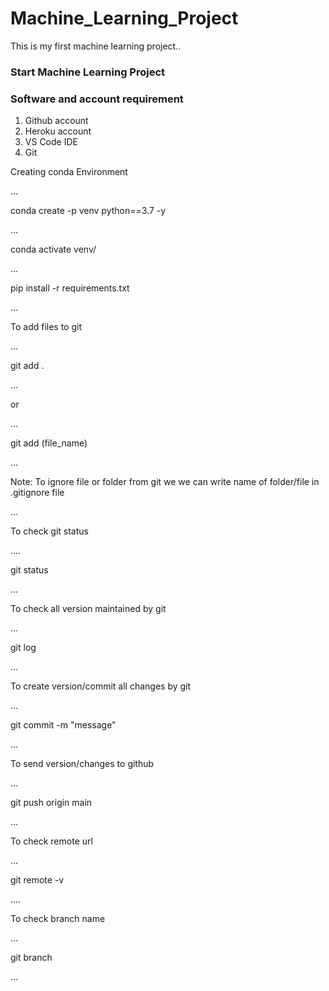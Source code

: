 # Machine_Learning_Project
This is my first machine learning project..

### Start Machine Learning Project

### Software and account requirement
1. Github account
2. Heroku account
3. VS Code IDE
4. Git

Creating conda Environment

...

conda create -p venv python==3.7 -y

...


conda activate venv/

...

pip install -r requirements.txt

...

To add files to git

...

git add .

...

or

...

git add (file_name)

...

Note: To ignore file or folder from git we  we can write name of folder/file in 
.gitignore file

...

To check git status

....

git status

...

To check all version maintained by git

...

git log

...

To create version/commit all changes by git

...

git commit -m "message"

...

To send version/changes to github

...

git push origin main

...

To check remote url

...

git remote -v

....


To check branch name

...

git branch

...




